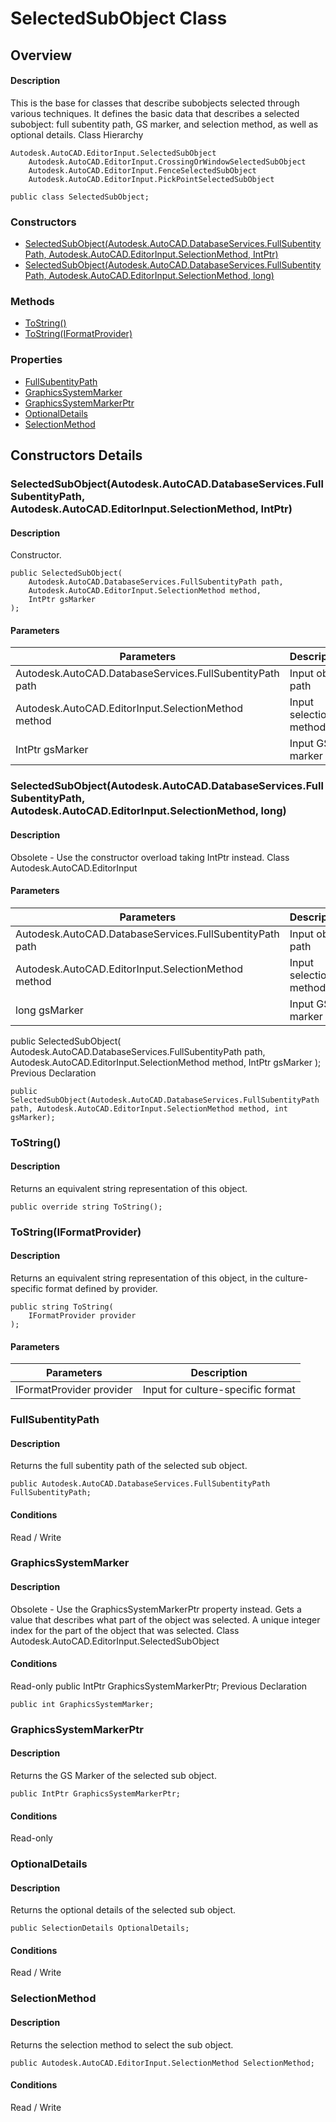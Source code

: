 # SelectedSubObject Class

## Overview

#### Description
This is the base for classes that describe subobjects selected through various techniques. It defines the basic data that describes a selected subobject: full subentity path, GS marker, and selection method, as well as optional details.
Class Hierarchy
```text
Autodesk.AutoCAD.EditorInput.SelectedSubObject
    Autodesk.AutoCAD.EditorInput.CrossingOrWindowSelectedSubObject
    Autodesk.AutoCAD.EditorInput.FenceSelectedSubObject
    Autodesk.AutoCAD.EditorInput.PickPointSelectedSubObject
```

```text
public class SelectedSubObject;
```

### Constructors

- [SelectedSubObject(Autodesk.AutoCAD.DatabaseServices.FullSubentityPath, Autodesk.AutoCAD.EditorInput.SelectionMethod, IntPtr)](#selectedsubobject(autodesk.autocad.databaseservices.fullsubentitypath,-autodesk.autocad.editorinput.selectionmethod,-intptr))
- [SelectedSubObject(Autodesk.AutoCAD.DatabaseServices.FullSubentityPath, Autodesk.AutoCAD.EditorInput.SelectionMethod, long)](#selectedsubobject(autodesk.autocad.databaseservices.fullsubentitypath,-autodesk.autocad.editorinput.selectionmethod,-long))

### Methods

- [ToString()](#tostring())
- [ToString(IFormatProvider)](#tostring(iformatprovider))

### Properties

- [FullSubentityPath](#fullsubentitypath)
- [GraphicsSystemMarker](#graphicssystemmarker)
- [GraphicsSystemMarkerPtr](#graphicssystemmarkerptr)
- [OptionalDetails](#optionaldetails)
- [SelectionMethod](#selectionmethod)


## Constructors Details

### SelectedSubObject(Autodesk.AutoCAD.DatabaseServices.FullSubentityPath, Autodesk.AutoCAD.EditorInput.SelectionMethod, IntPtr)

#### Description
Constructor.
```text
public SelectedSubObject(
    Autodesk.AutoCAD.DatabaseServices.FullSubentityPath path, 
    Autodesk.AutoCAD.EditorInput.SelectionMethod method, 
    IntPtr gsMarker
);
```

#### Parameters
| Parameters | Description |
| --- | --- |
| Autodesk.AutoCAD.DatabaseServices.FullSubentityPath path | Input object path |
| Autodesk.AutoCAD.EditorInput.SelectionMethod method | Input selection method |
| IntPtr gsMarker | Input GS marker |

### SelectedSubObject(Autodesk.AutoCAD.DatabaseServices.FullSubentityPath, Autodesk.AutoCAD.EditorInput.SelectionMethod, long)

#### Description
Obsolete - Use the constructor overload taking IntPtr instead.
Class
Autodesk.AutoCAD.EditorInput
#### Parameters
| Parameters | Description |
| --- | --- |
| Autodesk.AutoCAD.DatabaseServices.FullSubentityPath path | Input object path |
| Autodesk.AutoCAD.EditorInput.SelectionMethod method | Input selection method |
| long gsMarker | Input GS marker |

public SelectedSubObject( 
Autodesk.AutoCAD.DatabaseServices.FullSubentityPath path, 
Autodesk.AutoCAD.EditorInput.SelectionMethod method, 
IntPtr gsMarker 
);
Previous Declaration
```text
public SelectedSubObject(Autodesk.AutoCAD.DatabaseServices.FullSubentityPath path, Autodesk.AutoCAD.EditorInput.SelectionMethod method, int gsMarker);
```

### ToString()

#### Description
Returns an equivalent string representation of this object.
```text
public override string ToString();
```

### ToString(IFormatProvider)

#### Description
Returns an equivalent string representation of this object, in the culture-specific format defined by provider.
```text
public string ToString(
    IFormatProvider provider
);
```

#### Parameters
| Parameters | Description |
| --- | --- |
| IFormatProvider provider | Input for culture-specific format |

### FullSubentityPath

#### Description
Returns the full subentity path of the selected sub object.
```text
public Autodesk.AutoCAD.DatabaseServices.FullSubentityPath FullSubentityPath;
```

#### Conditions
Read / Write
### GraphicsSystemMarker

#### Description
Obsolete - Use the GraphicsSystemMarkerPtr property instead. 
Gets a value that describes what part of the object was selected. 
A unique integer index for the part of the object that was selected.
Class
Autodesk.AutoCAD.EditorInput.SelectedSubObject
#### Conditions
Read-only
public IntPtr GraphicsSystemMarkerPtr;
Previous Declaration
```text
public int GraphicsSystemMarker;
```

### GraphicsSystemMarkerPtr

#### Description
Returns the GS Marker of the selected sub object.
```text
public IntPtr GraphicsSystemMarkerPtr;
```

#### Conditions
Read-only
### OptionalDetails

#### Description
Returns the optional details of the selected sub object.
```text
public SelectionDetails OptionalDetails;
```

#### Conditions
Read / Write
### SelectionMethod

#### Description
Returns the selection method to select the sub object.
```text
public Autodesk.AutoCAD.EditorInput.SelectionMethod SelectionMethod;
```

#### Conditions
Read / Write